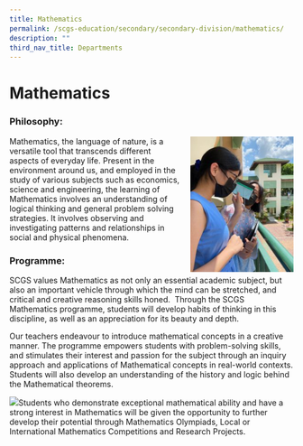 ```yaml
---
title: Mathematics
permalink: /scgs-education/secondary/secondary-division/mathematics/
description: ""
third_nav_title: Departments
---
```

# **Mathematics**



### Philosophy:

<img src="/images/Student-3-225x300.jpg" style="width:183px;height:240px;margin-left:15px;" align = "right">

Mathematics, the language of nature, is a versatile tool that transcends different aspects of everyday life. Present in the environment around us, and employed in the study of various subjects such as economics, science and engineering, the learning of Mathematics involves an understanding of logical thinking and general problem solving strategies. It involves observing and investigating patterns and relationships in social and physical phenomena.


### Programme:

SCGS values Mathematics as not only an essential academic subject, but also an important vehicle through which the mind can be stretched, and critical and creative reasoning skills honed.  Through the SCGS Mathematics programme, students will develop habits of thinking in this discipline, as well as an appreciation for its beauty and depth.

Our teachers endeavour to introduce mathematical concepts in a creative manner. The programme empowers students with problem-solving skills, and stimulates their interest and passion for the subject through an inquiry approach and applications of Mathematical concepts in real-world contexts. Students will also develop an understanding of the history and logic behind the Mathematical theorems.

![](https://scgs.moe.edu.sg/wp-content/uploads/2021/11/WhatsApp-Image-2021-11-08-at-9.42.03-PM-300x225.jpeg)Students who demonstrate exceptional mathematical ability and have a strong interest in Mathematics will be given the opportunity to further develop their potential through Mathematics Olympiads, Local or International Mathematics Competitions and Research Projects.